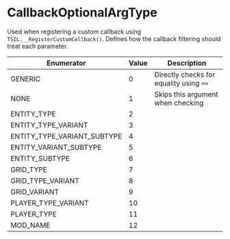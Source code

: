 # CallbackOptionalArgType

Used when registering a custom callback using `TSIL.__RegisterCustomCallback()`. 
Defines how the callback filtering should treat each parameter. 

| Enumerator | Value | Description |
| - | - | - |
| GENERIC | 0 | Directly checks for equality using `==`  |
| NONE | 1 | Skips this argument when checking  |
| ENTITY_TYPE | 2 |  |
| ENTITY_TYPE_VARIANT | 3 |  |
| ENTITY_TYPE_VARIANT_SUBTYPE | 4 |  |
| ENTITY_VARIANT_SUBTYPE | 5 |  |
| ENTITY_SUBTYPE | 6 |  |
| GRID_TYPE | 7 |  |
| GRID_TYPE_VARIANT | 8 |  |
| GRID_VARIANT | 9 |  |
| PLAYER_TYPE_VARIANT | 10 |  |
| PLAYER_TYPE | 11 |  |
| MOD_NAME | 12 |  |

